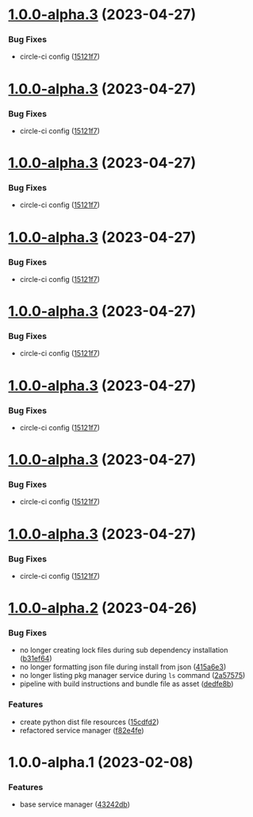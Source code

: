 # [1.0.0-alpha.3](https://github.com/parvum-lambda/pkg/compare/v1.0.0-alpha.2...v1.0.0-alpha.3) (2023-04-27)


### Bug Fixes

* circle-ci config ([15121f7](https://github.com/parvum-lambda/pkg/commit/15121f7504685a0d3aa56c81bc3fc2b9f506e45a))

# [1.0.0-alpha.3](https://github.com/parvum-lambda/pkg/compare/v1.0.0-alpha.2...v1.0.0-alpha.3) (2023-04-27)


### Bug Fixes

* circle-ci config ([15121f7](https://github.com/parvum-lambda/pkg/commit/15121f7504685a0d3aa56c81bc3fc2b9f506e45a))

# [1.0.0-alpha.3](https://github.com/parvum-lambda/pkg/compare/v1.0.0-alpha.2...v1.0.0-alpha.3) (2023-04-27)


### Bug Fixes

* circle-ci config ([15121f7](https://github.com/parvum-lambda/pkg/commit/15121f7504685a0d3aa56c81bc3fc2b9f506e45a))

# [1.0.0-alpha.3](https://github.com/parvum-lambda/pkg/compare/v1.0.0-alpha.2...v1.0.0-alpha.3) (2023-04-27)


### Bug Fixes

* circle-ci config ([15121f7](https://github.com/parvum-lambda/pkg/commit/15121f7504685a0d3aa56c81bc3fc2b9f506e45a))

# [1.0.0-alpha.3](https://github.com/parvum-lambda/pkg/compare/v1.0.0-alpha.2...v1.0.0-alpha.3) (2023-04-27)


### Bug Fixes

* circle-ci config ([15121f7](https://github.com/parvum-lambda/pkg/commit/15121f7504685a0d3aa56c81bc3fc2b9f506e45a))

# [1.0.0-alpha.3](https://github.com/parvum-lambda/pkg/compare/v1.0.0-alpha.2...v1.0.0-alpha.3) (2023-04-27)


### Bug Fixes

* circle-ci config ([15121f7](https://github.com/parvum-lambda/pkg/commit/15121f7504685a0d3aa56c81bc3fc2b9f506e45a))

# [1.0.0-alpha.3](https://github.com/parvum-lambda/pkg/compare/v1.0.0-alpha.2...v1.0.0-alpha.3) (2023-04-27)


### Bug Fixes

* circle-ci config ([15121f7](https://github.com/parvum-lambda/pkg/commit/15121f7504685a0d3aa56c81bc3fc2b9f506e45a))

# [1.0.0-alpha.3](https://github.com/parvum-lambda/pkg/compare/v1.0.0-alpha.2...v1.0.0-alpha.3) (2023-04-27)


### Bug Fixes

* circle-ci config ([15121f7](https://github.com/parvum-lambda/pkg/commit/15121f7504685a0d3aa56c81bc3fc2b9f506e45a))

# [1.0.0-alpha.2](https://github.com/parvum-lambda/pkg/compare/v1.0.0-alpha.1...v1.0.0-alpha.2) (2023-04-26)


### Bug Fixes

* no longer creating lock files during sub dependency installation ([b31ef64](https://github.com/parvum-lambda/pkg/commit/b31ef640e606b81a0eaaa054c6d0860c576a7efc))
* no longer formatting json file during install from json ([415a6e3](https://github.com/parvum-lambda/pkg/commit/415a6e3dbab12246b690a3ae2afe397d257ce3c6))
* no longer listing pkg manager service during `ls` command ([2a57575](https://github.com/parvum-lambda/pkg/commit/2a57575af4237ff2b077ee394224b44867f81267))
* pipeline with build instructions and bundle file as asset ([dedfe8b](https://github.com/parvum-lambda/pkg/commit/dedfe8b1deb2e35349772152f583878f3bc29297))


### Features

* create python dist file resources ([15cdfd2](https://github.com/parvum-lambda/pkg/commit/15cdfd2c3e183c46fa964d1a09c5adbba1752437))
* refactored service manager ([f82e4fe](https://github.com/parvum-lambda/pkg/commit/f82e4fec4af6aaa0aaec6cfd073cef00a9398489))

# 1.0.0-alpha.1 (2023-02-08)


### Features

* base service manager ([43242db](https://github.com/parvum-lambda/pkg/commit/43242db7e95ff2b1ebb09b9843046f8263de1c76))

